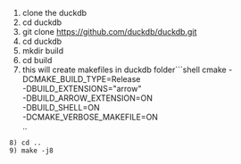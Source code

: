 1) clone the duckdb 
2) cd duckdb
3) git clone https://github.com/duckdb/duckdb.git 
4) cd duckdb
5) mkdir build
6) cd build
7) this will create makefiles in duckdb folder```shell
cmake -DCMAKE_BUILD_TYPE=Release \
      -DBUILD_EXTENSIONS="arrow" \
      -DBUILD_ARROW_EXTENSION=ON \
      -DBUILD_SHELL=ON \
      -DCMAKE_VERBOSE_MAKEFILE=ON \
      ..
```
8) cd ..
9) make -j8